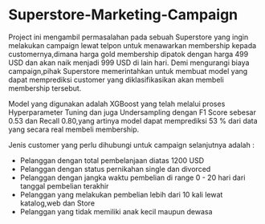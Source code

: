 # Superstore-Marketing-Campaign
Project ini mengambil permasalahan pada sebuah Superstore yang ingin melakukan campaign lewat telpon untuk menawarkan membership kepada customernya,dimana harga gold membership dipatok dengan harga 499 USD dan akan naik menjadi 999 USD di lain hari. Demi mengurangi biaya campaign,pihak Superstore memerintahkan untuk membuat model yang dapat memprediksi customer yang diklasifikasikan akan membeli membership tersebut.

Model yang digunakan adalah XGBoost yang telah melalui proses Hyperparameter Tuning dan juga Undersampling dengan F1 Score sebesar 0.53 dan Recall 0.80,yang artinya model dapat memprediksi 53 % dari data yang secara real membeli membership.

Jenis customer yang perlu dihubungi untuk campaign selanjutnya adalah :
- Pelanggan dengan total pembelanjaan diatas 1200 USD
- Pelanggan dengan status pernikahan single dan divorced
- Pelanggan dengan jangka waktu pembelian di range 0 - 20 hari dari tanggal pembelian terakhir
- Pelanggan yang melakukan pembelian lebih dari 10 kali lewat katalog,web dan Store
- Pelanggan yang tidak memiliki anak kecil maupun dewasa




